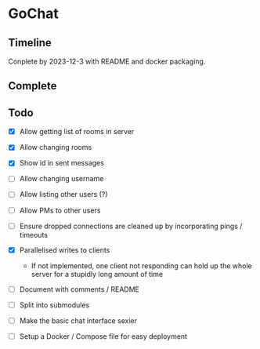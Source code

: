 # GoChat

## Timeline

Conplete by 2023-12-3 with README and docker packaging.

## Complete

## Todo

- [x] Allow getting list of rooms in server
- [x] Allow changing rooms
- [x] Show id in sent messages
- [ ] Allow changing username
- [ ] Allow listing other users (?)
- [ ] Allow PMs to other users
- [ ] Ensure dropped connections are cleaned up by incorporating pings / timeouts
- [x] Parallelised writes to clients
    - If not implemented, one client not responding can hold up the whole
      server for a stupidly long amount of time
- [ ] Document with comments / README
- [ ] Split into submodules
- [ ] Make the basic chat interface sexier
- [ ] Setup a Docker / Compose file for easy deployment

